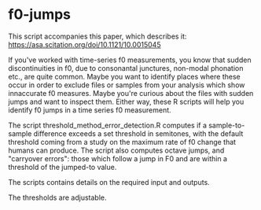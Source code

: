 # f0-jumps

This script accompanies this paper, which describes it: https://asa.scitation.org/doi/10.1121/10.0015045

If you've worked with time-series f0 measurements, you know that sudden discontinuities in f0, due to consonantal junctures, non-modal phonation etc., are quite common. 
Maybe you want to identify places where these occur in order to exclude files or samples from your analysis which show innaccurate f0 measures. 
Maybe you're curious about the files with sudden jumps and want to inspect them. 
Either way, these R scripts will help you identify f0 jumps in a time series f0 measurement. 

The script threshold_method_error_detection.R computes if a sample-to-sample difference exceeds a set threshold in semitones, with the default threshold coming from a study on the maximum rate of f0 change that humans can produce. The script also computes octave jumps, and "carryover errors": those which follow a jump in F0 and are within a threshold of the jumped-to value. 

The scripts contains details on the required input and outputs. 

The thresholds are adjustable. 
